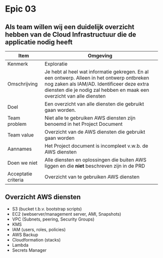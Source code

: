 # Epic 03
 ## Als team willen wij een duidelijk overzicht hebben van de Cloud Infrastructuur die de applicatie nodig heeft
| Item                | Omgeving                                                                                                                                                                                                           |
| ------------------- | ------------------------------------------------------------------------------------------------------------------------------------------------------------------------------------------------------------------ |
| Kenmerk             | Exploratie                                                                                                                                                                                                         |
| Omschrijving        | Je hebt al heel wat informatie gekregen. En al een ontwerp. Alleen in het ontwerp ontbreken nog zaken als IAM/AD. Identificeer deze extra diensten die je nodig zal hebben en maak een overzicht van alle diensten |
| Doel                | Een overzicht van alle diensten die gebruikt gaan worden.                                                                                                                                                          |
| Team problem        | Niet alle te gebruiken AWS diensten zijn benoemd in het Project Document                                                                                                                                           |
| Team value          | Overzicht van de AWS diensten die gebruikt gaan worden                                                                                                                                                             |
| Aannames            | Het Project document is incompleet v.w.b. de AWS diensten                                                                                                                                                          |
| Doen we niet        | Alle diensten en oplossingen die buiten AWS liggen en die **niet** beschreven zijn in de PRD                                                                                                                       |
| Acceptatie criteria | Overzicht van te gebruiken AWS diensten                                                                                                                                                                            |

## Overzicht AWS diensten
- S3 (bucket t.b.v. bootstrap scripts)
- EC2 (webserver/management server, AMI, Snapshots)
- VPC (Subnets, peering, Security Groups)
- KMS
- IAM (users, roles, policies)
- AWS Backup
- Cloudformation (stacks)
- Lambda
- Secrets Manager
